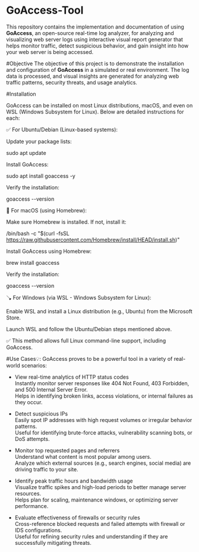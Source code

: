 # GoAccess-Tool
This repository contains the implementation and documentation of using **GoAccess**, an open-source real-time log analyzer, for analyzing and visualizing web server logs using interactive visual report generator that helps monitor traffic, detect suspicious behavior, and gain insight into how your web server is being accessed.

#Objective
The objective of this project is to demonstrate the installation and configuration of **GoAccess** in a simulated or real environment. The log data is processed, and visual insights are generated for analyzing web traffic patterns, security threats, and usage analytics.

#Installation

GoAccess can be installed on most Linux distributions, macOS, and even on WSL (Windows Subsystem for Linux). Below are detailed instructions for each:

✅ For Ubuntu/Debian (Linux-based systems):

Update your package lists:

sudo apt update

Install GoAccess:

sudo apt install goaccess -y

Verify the installation:

goaccess --version

🍎 For macOS (using Homebrew):

Make sure Homebrew is installed. If not, install it:

/bin/bash -c "$(curl -fsSL https://raw.githubusercontent.com/Homebrew/install/HEAD/install.sh)"

Install GoAccess using Homebrew:

brew install goaccess

Verify the installation:

goaccess --version

🪠 For Windows (via WSL - Windows Subsystem for Linux):

Enable WSL and install a Linux distribution (e.g., Ubuntu) from the Microsoft Store.

Launch WSL and follow the Ubuntu/Debian steps mentioned above.

✅ This method allows full Linux command-line support, including GoAccess.


#Use Cases💡:
GoAccess proves to be a powerful tool in a variety of real-world scenarios:

- View real-time analytics of HTTP status codes  
  Instantly monitor server responses like 404 Not Found, 403 Forbidden, and 500 Internal Server Error.  
  Helps in identifying broken links, access violations, or internal failures as they occur.

- Detect suspicious IPs  
  Easily spot IP addresses with high request volumes or irregular behavior patterns.  
  Useful for identifying brute-force attacks, vulnerability scanning bots, or DoS attempts.

- Monitor top requested pages and referrers  
  Understand what content is most popular among users.  
  Analyze which external sources (e.g., search engines, social media) are driving traffic to your site.

- Identify peak traffic hours and bandwidth usage  
  Visualize traffic spikes and high-load periods to better manage server resources.  
  Helps plan for scaling, maintenance windows, or optimizing server performance.

- Evaluate effectiveness of firewalls or security rules  
  Cross-reference blocked requests and failed attempts with firewall or IDS configurations.  
  Useful for refining security rules and understanding if they are successfully mitigating threats.
